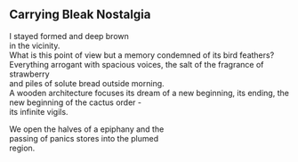 Carrying Bleak Nostalgia
------------------------
I stayed formed and deep brown  
in the vicinity.  
What is this point of view but a memory condemned of its bird feathers?  
Everything arrogant with spacious voices, the salt of the fragrance of strawberry  
and piles of solute bread outside morning.  
A wooden architecture focuses its dream of a new beginning, its ending, the new beginning of the cactus order -  
its infinite vigils.  
  
We open the halves of a epiphany and the  
passing of panics stores into the plumed  
region.  
